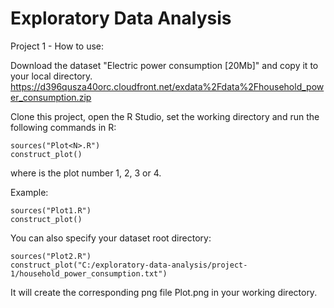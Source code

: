 Exploratory Data Analysis
=========================

Project 1 - How to use:

Download the dataset "Electric power consumption [20Mb]" and copy it to your local directory.
https://d396qusza40orc.cloudfront.net/exdata%2Fdata%2Fhousehold_power_consumption.zip

Clone this project, open the R Studio, set the working directory and run the following commands in R:
```
sources("Plot<N>.R")
construct_plot()
```
where <N> is the plot number 1, 2, 3 or 4.

Example:
```
sources("Plot1.R")
construct_plot()
```

You can also specify your dataset root directory:
```
sources("Plot2.R")
construct_plot("C:/exploratory-data-analysis/project-1/household_power_consumption.txt")
```

It will create the corresponding png file Plot<N>.png in your working directory.
